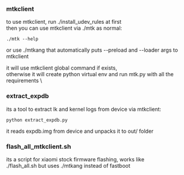 ### mtkclient

to use mtkclient, run ./install_udev_rules at first \
then you can use mtkclient via ./mtk as normal:

```
./mtk --help
```

or use ./mtkang that automatically puts --preload and --loader args to mtkclient

it will use mtkclient global command if exists, \
otherwise it will create python virtual env and run mtk.py with all the requirements \

### extract_expdb

its a tool to extract lk and kernel logs from device via mtkclient:

```
python extract_expdb.py
```

it reads expdb.img from device and unpacks it to out/ folder

### flash_all_mtkclient.sh

its a script for xiaomi stock firmware flashing, works like \
./flash_all.sh but uses ./mtkang instead of fastboot
